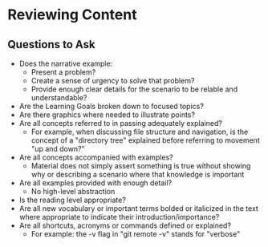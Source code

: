 # Reviewing Content



## Questions to Ask

- Does the narrative example:
  - Present a problem?
  - Create a sense of urgency to solve that problem?
  - Provide enough clear details for the scenario to be relable and understandable?
- Are the Learning Goals broken down to focused topics?
- Are there graphics where needed to illustrate points?
- Are all concepts referred to in passing adequately explained?
  - For example, when discussing file structure and navigation, is the concept of a "directory tree" explained before referring to movement "up and down?"
- Are all concepts accompanied with examples?
  - Material does not simply assert something is true without showing why or describing a scenario where that knowledge is important
- Are all examples provided with enough detail?
  - No high-level abstraction
- Is the reading level appropriate?
- Are all new vocabulary or important terms bolded or italicized in the text where appropriate to indicate their introduction/importance?
- Are all shortcuts, acronyms or commands defined or explained?
  - For example: the -v flag in "git remote -v" stands for "verbose"

